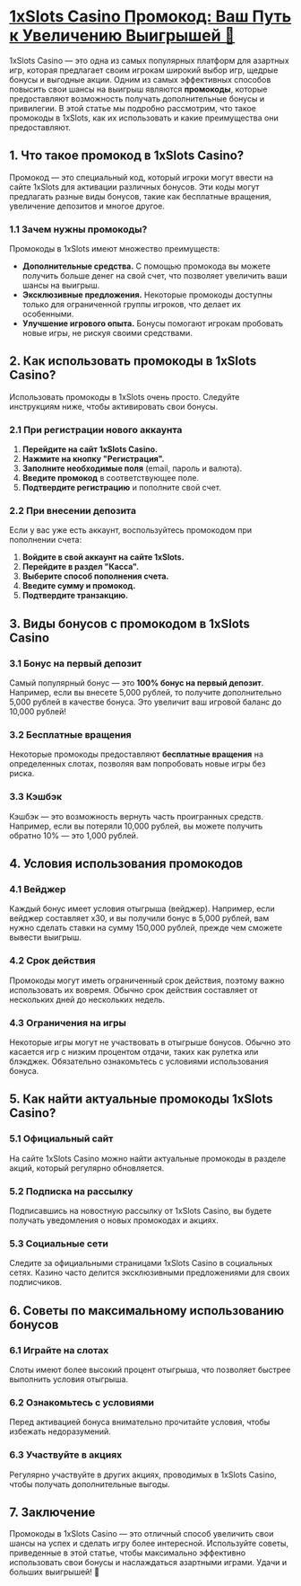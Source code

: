 # [1xSlots Casino Промокод: Ваш Путь к Увеличению Выигрышей 🎉](https://brandplay.link/J2ZbqMPZ)

1xSlots Casino — это одна из самых популярных платформ для азартных игр, которая предлагает своим игрокам широкий выбор игр, щедрые бонусы и выгодные акции. Одним из самых эффективных способов повысить свои шансы на выигрыш являются **промокоды**, которые предоставляют возможность получать дополнительные бонусы и привилегии. В этой статье мы подробно рассмотрим, что такое промокоды в 1xSlots, как их использовать и какие преимущества они предоставляют.

## 1. Что такое промокод в 1xSlots Casino?

Промокод — это специальный код, который игроки могут ввести на сайте 1xSlots для активации различных бонусов. Эти коды могут предлагать разные виды бонусов, такие как бесплатные вращения, увеличение депозитов и многое другое.

### 1.1 Зачем нужны промокоды?

Промокоды в 1xSlots имеют множество преимуществ:

* **Дополнительные средства.** С помощью промокода вы можете получить больше денег на свой счет, что позволяет увеличить ваши шансы на выигрыш.
* **Эксклюзивные предложения.** Некоторые промокоды доступны только для ограниченной группы игроков, что делает их особенными.
* **Улучшение игрового опыта.** Бонусы помогают игрокам пробовать новые игры, не рискуя своими средствами.

## 2. Как использовать промокоды в 1xSlots Casino?

Использовать промокоды в 1xSlots очень просто. Следуйте инструкциям ниже, чтобы активировать свои бонусы.

### 2.1 При регистрации нового аккаунта

1. **Перейдите на сайт 1xSlots Casino.**
2. **Нажмите на кнопку "Регистрация".**
3. **Заполните необходимые поля** (email, пароль и валюта).
4. **Введите промокод** в соответствующее поле.
5. **Подтвердите регистрацию** и пополните свой счет.

### 2.2 При внесении депозита

Если у вас уже есть аккаунт, воспользуйтесь промокодом при пополнении счета:

1. **Войдите в свой аккаунт на сайте 1xSlots.**
2. **Перейдите в раздел "Касса".**
3. **Выберите способ пополнения счета.**
4. **Введите сумму и промокод.**
5. **Подтвердите транзакцию.**

## 3. Виды бонусов с промокодом в 1xSlots Casino

### 3.1 Бонус на первый депозит

Самый популярный бонус — это **100% бонус на первый депозит**. Например, если вы внесете 5,000 рублей, то получите дополнительно 5,000 рублей в качестве бонуса. Это увеличит ваш игровой баланс до 10,000 рублей!

### 3.2 Бесплатные вращения

Некоторые промокоды предоставляют **бесплатные вращения** на определенных слотах, позволяя вам попробовать новые игры без риска.

### 3.3 Кэшбэк

Кэшбэк — это возможность вернуть часть проигранных средств. Например, если вы потеряли 10,000 рублей, вы можете получить обратно 10% — это 1,000 рублей.

## 4. Условия использования промокодов

### 4.1 Вейджер

Каждый бонус имеет условия отыгрыша (вейджер). Например, если вейджер составляет x30, и вы получили бонус в 5,000 рублей, вам нужно сделать ставки на сумму 150,000 рублей, прежде чем сможете вывести выигрыш.

### 4.2 Срок действия

Промокоды могут иметь ограниченный срок действия, поэтому важно использовать их вовремя. Обычно срок действия составляет от нескольких дней до нескольких недель.

### 4.3 Ограничения на игры

Некоторые игры могут не участвовать в отыгрыше бонусов. Обычно это касается игр с низким процентом отдачи, таких как рулетка или блэкджек. Обязательно ознакомьтесь с условиями использования бонуса.

## 5. Как найти актуальные промокоды 1xSlots Casino?

### 5.1 Официальный сайт

На сайте 1xSlots Casino можно найти актуальные промокоды в разделе акций, который регулярно обновляется.

### 5.2 Подписка на рассылку

Подписавшись на новостную рассылку от 1xSlots Casino, вы будете получать уведомления о новых промокодах и акциях.

### 5.3 Социальные сети

Следите за официальными страницами 1xSlots Casino в социальных сетях. Казино часто делится эксклюзивными предложениями для своих подписчиков.

## 6. Советы по максимальному использованию бонусов

### 6.1 Играйте на слотах

Слоты имеют более высокий процент отыгрыша, что позволяет быстрее выполнить условия отыгрыша.

### 6.2 Ознакомьтесь с условиями

Перед активацией бонуса внимательно прочитайте условия, чтобы избежать недоразумений.

### 6.3 Участвуйте в акциях

Регулярно участвуйте в других акциях, проводимых в 1xSlots Casino, чтобы получать дополнительные выгоды.

## 7. Заключение

Промокоды в 1xSlots Casino — это отличный способ увеличить свои шансы на успех и сделать игру более интересной. Используйте советы, приведенные в этой статье, чтобы максимально эффективно использовать свои бонусы и наслаждаться азартными играми. Удачи и больших выигрышей! 🎊
